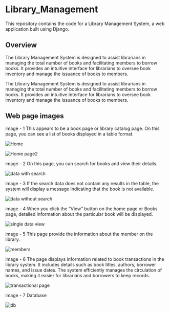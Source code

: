 # Library_Management
This repository contains the code for a Library Management System, a web application built using Django. 



## Overview
The Library Management System is designed to assist librarians in managing the total number of books and facilitating members to borrow books. It provides an intuitive interface for librarians to oversee book inventory and manage the issuance of books to members.

The Library Management System is designed to assist librarians in managing the total number of books and facilitating members to borrow books. It provides an intuitive interface for librarians to oversee book inventory and manage the issuance of books to members.



## Web page images

image - 1
This appears to be a book page or library catalog page. On this page, you can see a list of books displayed in a table format.

![Home](https://github.com/selvanatarajan13/Library_Management/assets/113310373/46688022-caa6-40fb-9ed0-01707534d544)

![Home page2](https://github.com/selvanatarajan13/Library_system/assets/113310373/7de93af7-845d-47dc-a181-88a60c90a45e)


image - 2
On this page, you can search for books and view their details.

![data with search](https://github.com/selvanatarajan13/Library_Management/assets/113310373/8a401bdd-b7c7-4d6e-86e3-3bb53d95112b)

image - 3
If the search data does not contain any results in the table, the system will display a message indicating that the book is not available.

![data without search](https://github.com/selvanatarajan13/Library_Management/assets/113310373/03bc66ba-758b-4d48-acb2-0588f0f62f25)

image - 4
When you click the “View” button on the home page or Books page, detailed information about the particular book will be displayed.

![single data view](https://github.com/selvanatarajan13/Library_Management/assets/113310373/a6395578-5018-4cad-9879-564b675864eb)

image - 5
This page provide the information about the member on the library.

![members](https://github.com/selvanatarajan13/Library_Management/assets/113310373/a574f9ba-0de9-49e7-9227-a48c86bdb2d0)

image - 6
The page displays information related to book transactions in the library system. It includes details such as book titles, authors, borrower names, and issue dates. The system efficiently manages the circulation of books, making it easier for librarians and borrowers to keep records.

![transactional page](https://github.com/selvanatarajan13/Library_system/assets/113310373/a196e772-8d6f-4d72-93a7-827ff1d342e8)


image - 7
Database

![db](https://github.com/selvanatarajan13/Library_Management/assets/113310373/27b3ae26-8f30-432c-bdc4-c16a11c94990)





